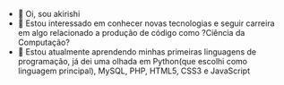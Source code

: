 - 👋 Oi, sou akirishi
- 👀 Estou interessado em conhecer novas tecnologias e seguir carreira em algo relacionado a produção de código como ?Ciência da Computação?
- 🌱 Estou atualmente aprendendo minhas primeiras linguagens de programação, já dei uma olhada em Python(que escolhi como linguagem principal), MySQL, PHP, HTML5, CSS3 e JavaScript
